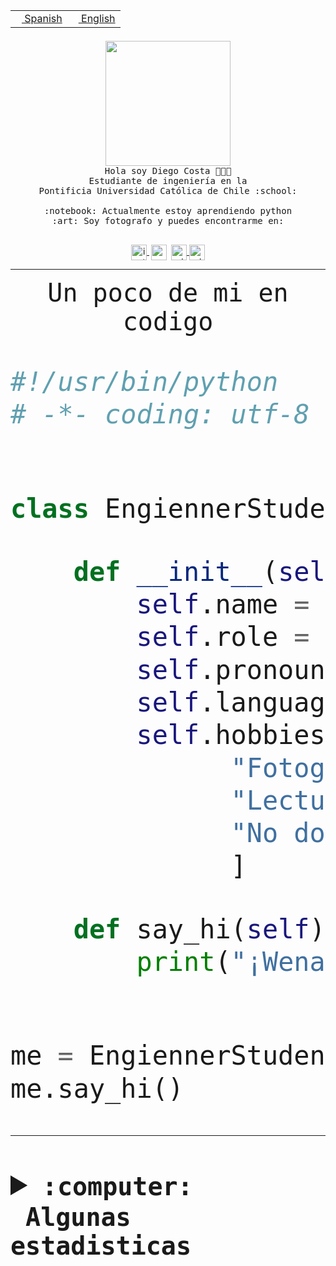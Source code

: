 <table border="0"  align="right">
 <tr><td><a href="README.md"><img src="https://upload.wikimedia.org/wikipedia/commons/thumb/8/89/Bandera_de_Espa%C3%B1a.svg/1200px-Bandera_de_Espa%C3%B1a.svg.png" height="10"> Spanish</a></td>
 <td><a href="README.en.md"><img src="https://upload.wikimedia.org/wikipedia/commons/a/a4/Flag_of_the_United_States.svg" height="10"> English</a></td></tr>
</table><br><br><br>


<p align="center">
  <img src="https://github.com/diegocostares/diegocostares/blob/main/Images/aaa2.gif?raw=true" height="200px" weight="200px">
  <br><samp>
    Hola soy Diego Costa 👨🏻‍💻<br>
    Estudiante de ingeniería en la <br>
    Pontificia Universidad Católica de Chile :school:<br>
  <br>
    :notebook: Actualmente estoy aprendiendo python <br>
    :art: Soy fotografo y puedes encontrarme en: <br>
  <br></samp>
  
</p>

<p align="center">
   <a href="https://instagram.com/diegocosta_no" target="blank">
    <img 
    align="center" src="https://cdn.jsdelivr.net/npm/simple-icons@3.0.1/icons/instagram.svg" alt="instagram" height="25px" width="25px" />
  </a>
  <a style="border: 3px solid; color: white;"href="https://t.me/diegocosta_no" target="blank">
  <img
  align="center" alt="Telegram" width="25px" src="https://icons-for-free.com/iconfiles/png/512/Telegram-1324888767380505522.png" />
</a>
<a href="https://api.whatsapp.com/send?phone=56971897835&text=Hola!" target="blank">
  <img
  align="center" alt="wtsp" width="25px" src="https://img.icons8.com/pastel-glyph/2x/whatsapp--v2.png" />
</a>
<a href="https://www.linkedin.com/in/diego-costa-786249213/" target="blank">
  <img
  align="center" alt="wtsp" width="25px" src="https://img.icons8.com/metro/452/linkedin.png" />
</a>

  </a>
</p>

---


<p align="center"><font size="25"><samp>Un poco de mi en codigo</samp></front></p>


```python
#!/usr/bin/python
# -*- coding: utf-8 -*-


class EngiennerStudent:

    def __init__(self):
        self.name = "Diego Costa"
        self.role = "Estudiante"
        self.pronouns = "he/him"
        self.language_spoken = ["es_CL", "en_US"]
        self.hobbies = [
              "Fotografia",
              "Lectura",
              "No dormir",
              ]

    def say_hi(self):
        print("¡Wena mundo!")


me = EngiennerStudent()
me.say_hi()
```
---
<details>
  <summary><b><samp>:computer: &nbsp;Algunas estadisticas</samp></b></summary>
  <br/></p>

<!--START_SECTION:waka-->
![Code Time](http://img.shields.io/badge/Code%20Time-1%2C002%20hrs%2045%20mins-blue)

**Soy nocturno 🦉** 

```text
🌞 Mañana                 25 commits          ░░░░░░░░░░░░░░░░░░░░░░░░░   00.84 % 
🌆 Día                    911 commits         ████████░░░░░░░░░░░░░░░░░   30.69 % 
🌃 Tarde                  1296 commits        ███████████░░░░░░░░░░░░░░   43.67 % 
🌙 Noche                  736 commits         ██████░░░░░░░░░░░░░░░░░░░   24.80 % 
```
📅 **Soy más productivo los Martes** 

```text
Lunes                    449 commits         ████░░░░░░░░░░░░░░░░░░░░░   15.13 % 
Martes                   569 commits         █████░░░░░░░░░░░░░░░░░░░░   19.17 % 
Miércoles                415 commits         ███░░░░░░░░░░░░░░░░░░░░░░   13.98 % 
Jueves                   440 commits         ████░░░░░░░░░░░░░░░░░░░░░   14.82 % 
Viernes                  428 commits         ████░░░░░░░░░░░░░░░░░░░░░   14.42 % 
Sábado                   222 commits         ██░░░░░░░░░░░░░░░░░░░░░░░   07.48 % 
Domingo                  445 commits         ████░░░░░░░░░░░░░░░░░░░░░   14.99 % 
```


📊 **Esta semana me dediqué a** 

```text
🐱‍💻 Proyectos: 
2023-1-S4-Grupo2-Scraper 17 hrs 19 mins      █████████████░░░░░░░░░░░░   50.67 % 
Tarea2                   3 hrs 40 mins       ███░░░░░░░░░░░░░░░░░░░░░░   10.73 % 
2023-1-S4-Grupo2-IA      3 hrs 17 mins       ██░░░░░░░░░░░░░░░░░░░░░░░   09.62 % 
Arqui-31                 2 hrs 48 mins       ██░░░░░░░░░░░░░░░░░░░░░░░   08.22 % 
Index-capstone           2 hrs 42 mins       ██░░░░░░░░░░░░░░░░░░░░░░░   07.90 % 
```


 Last Updated on 01/06/2023 22:18:15 UTC
<!--END_SECTION:waka-->
  
  

<p align="center"> <img src="https://github-readme-stats.vercel.app/api?username=diegocostares&show_icons=true&theme=ayu-mirage" alt="abhisheknaiidu" /></p>
 
</details>
